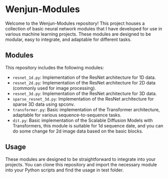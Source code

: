 # Wenjun-Modules

Welcome to the Wenjun-Modules repository! This project houses a collection of basic neural network modules that I have developed for use in various machine learning projects. These modules are designed to be modular, easy to integrate, and adaptable for different tasks.

## Modules

This repository includes the following modules:

- `resnet_1d.py`: Implementation of the ResNet architecture for 1D data.
- `resnet_2d.py`: Implementation of the ResNet architecture for 2D data (commonly used for image processing).
- `resnet_3d.py`: Implementation of the ResNet architecture for 3D data.
- `sparse_resnet_3d.py`: Implementation of the ResNet architecture for sparse 3D data using spconv.
- `transformer.py`: Basic implementation of the Transformer architecture, adaptable for various sequence-to-sequence tasks.
- `dit.py`: Basic implementation of the Scalable Diffusion Models with Transformers, this module is suitable for 1d sequence date, and you can do some change for 2d image data based on the basic blocks.

## Usage

These modules are designed to be straightforward to integrate into your projects. You can clone this repository and import the necessary module into your Python scripts and find the usage in test folder.


